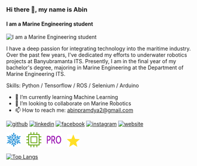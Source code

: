 ### Hi there 👋, my name is Abin
#### I am a Marine Engineering student
![I am a Marine Engineering student](https://i.imgur.com/IVEk770.jpg)

I have a deep passion for integrating technology into the maritime industry. Over the past few years, I've dedicated my efforts to underwater robotics projects at Banyubramanta ITS. Presently, I am in the final year of my bachelor's degree, majoring in Marine Engineering at the Department of Marine Engineering ITS.

Skills: Python / Tensorflow / ROS / Selenium / Arduino 

- 🌱 I’m currently learning Machine Learning 
- 👯 I’m looking to collaborate on Marine Robotics 
- 📫 How to reach me: abinpramdya2@gmail.com 


[<img src='https://cdn.jsdelivr.net/npm/simple-icons@3.0.1/icons/github.svg' alt='github' height='40'>](https://github.com/Abinpramudya)  [<img src='https://cdn.jsdelivr.net/npm/simple-icons@3.0.1/icons/linkedin.svg' alt='linkedin' height='40'>](https://www.linkedin.com/in/muhammad-azka-bintang-pramudya/)  [<img src='https://cdn.jsdelivr.net/npm/simple-icons@3.0.1/icons/facebook.svg' alt='facebook' height='40'>](https://www.facebook.com/abin.pramudya)  [<img src='https://cdn.jsdelivr.net/npm/simple-icons@3.0.1/icons/instagram.svg' alt='instagram' height='40'>](https://www.instagram.com/zka.b/)  [<img src='https://cdn.jsdelivr.net/npm/simple-icons@3.0.1/icons/icloud.svg' alt='website' height='40'>](beacons.ai/zkab)  

<a href='https://archiveprogram.github.com/'><img src='https://raw.githubusercontent.com/acervenky/animated-github-badges/master/assets/acbadge.gif' width='40' height='40'></a> <a href='https://docs.github.com/en/developers'><img src='https://raw.githubusercontent.com/acervenky/animated-github-badges/master/assets/devbadge.gif' width='40' height='40'></a> <a href='https://github.com/pricing'><img src='https://raw.githubusercontent.com/acervenky/animated-github-badges/master/assets/pro.gif' width='40' height='40'></a> <a href='https://stars.github.com/'><img src='https://raw.githubusercontent.com/acervenky/animated-github-badges/master/assets/starbadge.gif' width='35' height='35'></a> 

[![Top Langs](https://github-readme-stats.vercel.app/api/top-langs/?username=Abinpramudya)](https://github.com/anuraghazra/github-readme-stats)

